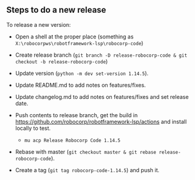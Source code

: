 Steps to do a new release
--------------------------

To release a new version:

- Open a shell at the proper place (something as `X:\robocorpws\robotframework-lsp\robocorp-code`)

- Create release branch (`git branch -D release-robocorp-code & git checkout -b release-robocorp-code`)

- Update version (`python -m dev set-version 1.14.5`).

- Update README.md to add notes on features/fixes.

- Update changelog.md to add notes on features/fixes and set release date.

- Push contents to release branch, get the build in https://github.com/robocorp/robotframework-lsp/actions and install locally to test.
  - `mu acp Release Robocorp Code 1.14.5`

- Rebase with master (`git checkout master & git rebase release-robocorp-code`).

- Create a tag (`git tag robocorp-code-1.14.5`) and push it.
